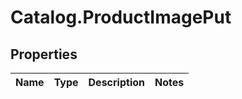 # Catalog.ProductImagePut

## Properties
Name | Type | Description | Notes
------------ | ------------- | ------------- | -------------
